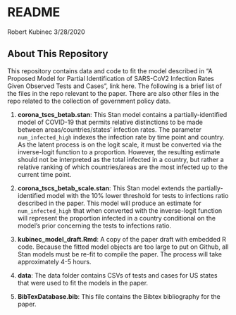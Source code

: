 README
================
Robert Kubinec
3/28/2020

## About This Repository

This repository contains data and code to fit the model described in “A
Proposed Model for Partial Identification of SARS-CoV2 Infection Rates
Given Observed Tests and Cases”, link here. The following is a brief
list of the files in the repo relevant to the paper. There are also
other files in the repo related to the collection of government policy
data.

1.  **corona\_tscs\_betab.stan**: This Stan model contains a
    partially-identified model of COVID-19 that permits relative
    distinctions to be made between areas/countries/states’ infection
    rates. The parameter `num_infected_high` indexes the infection rate
    by time point and country. As the latent process is on the logit
    scale, it must be converted via the inverse-logit function to a
    proportion. However, the resulting estimate should not be
    interpreted as the total infected in a country, but rather a
    relative ranking of which countries/areas are the most infected up
    to the current time point.

2.  **corona\_tscs\_betab\_scale.stan**: This Stan model extends the
    partially-identified model with the 10% lower threshold for tests to
    infections ratio described in the paper. This model will produce an
    estimate for `num_infected_high` that when converted with the
    inverse-logit function will represent the proportion infected in a
    country conditional on the model’s prior concerning the tests to
    infections ratio.

3.  **kubinec\_model\_draft.Rmd**: A copy of the paper draft with
    embedded R code. Because the fitted model objects are too large to
    put on Github, all Stan models must be re-fit to compile the paper.
    The process will take approximately 4-5 hours.

4.  **data**: The data folder contains CSVs of tests and cases for US
    states that were used to fit the models in the paper.

5.  **BibTexDatabase.bib**: This file contains the Bibtex bibliography
    for the paper.

